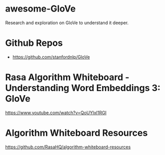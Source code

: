 # awesome-GloVe
Research and exploration on GloVe to understand it deeper.

# Github Repos
- https://github.com/stanfordnlp/GloVe

# Rasa Algorithm Whiteboard - Understanding Word Embeddings 3: GloVe
https://www.youtube.com/watch?v=QoUYlxl1RGI

# Algorithm Whiteboard Resources
https://github.com/RasaHQ/algorithm-whiteboard-resources
